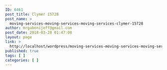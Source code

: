 ```yaml
---
ID: 6461
post_title: Clymer 15728
post_name: >
  moving-services-moving-services-moving-services-clymer-15728
author: mrgabonijeff@gmail.com
post_date: 2018-03-28 01:47:08
layout: page
link: >
  http://localhost/wordpress/moving-services-moving-services-moving-services-clymer-15728/
published: true
tags: [ ]
categories: [ ]
---
```

